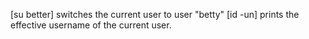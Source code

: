 [su better] switches the current user to user "betty"
[id -un] prints the effective username of the current user.

